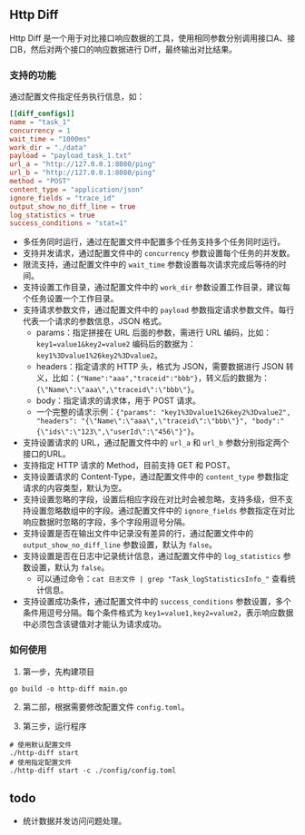 ## Http Diff

Http Diff 是一个用于对比接口响应数据的工具，使用相同参数分别调用接口A、接口B，然后对两个接口的响应数据进行 Diff，最终输出对比结果。

### 支持的功能

通过配置文件指定任务执行信息，如：

```toml
[[diff_configs]]
name = "task_1"
concurrency = 1
wait_time = "1000ms"
work_dir = "./data"
payload = "payload_task_1.txt"
url_a = "http://127.0.0.1:8080/ping"
url_b = "http://127.0.0.1:8080/ping"
method = "POST"
content_type = "application/json"
ignore_fields = "trace_id"
output_show_no_diff_line = true
log_statistics = true
success_conditions = "stat=1"
```

* 多任务同时运行，通过在配置文件中配置多个任务支持多个任务同时运行。
* 支持并发请求，通过配置文件中的 `concurrency` 参数设置每个任务的并发数。
* 限流支持，通过配置文件中的 `wait_time` 参数设置每次请求完成后等待的时间。
* 支持设置工作目录，通过配置文件中的 `work_dir` 参数设置工作目录，建议每个任务设置一个工作目录。
* 支持请求参数文件，通过配置文件中的 `payload` 参数指定请求参数文件。每行代表一个请求的参数信息，JSON 格式。
  * params：指定拼接在 URL 后面的参数，需进行 URL 编码，比如：`key1=value1&key2=value2` 编码后的数据为：`key1%3Dvalue1%26key2%3Dvalue2`。
  * headers：指定请求的 HTTP 头，格式为 JSON，需要数据进行 JSON 转义，比如：`{"Name":"aaa","traceid":"bbb"}`，转义后的数据为：`{\"Name\":\"aaa\",\"traceid\":\"bbb\"}`。
  * body：指定请求的请求体，用于 POST 请求。
  * 一个完整的请求示例：`{"params": "key1%3Dvalue1%26key2%3Dvalue2", "headers": "{\"Name\":\"aaa\",\"traceid\":\"bbb\"}", "body":"{\"ids\":\"123\",\"userId\":\"456\"}"}`。
* 支持设置请求的 URL，通过配置文件中的 `url_a` 和 `url_b` 参数分别指定两个接口的URL。
* 支持指定 HTTP 请求的 Method，目前支持 GET 和 POST。
* 支持设置请求的 Content-Type，通过配置文件中的 `content_type` 参数指定请求的内容类型，默认为空。
* 支持设置忽略的字段，设置后相应字段在对比时会被忽略，支持多级，但不支持设置忽略数组中的字段。通过配置文件中的 `ignore_fields` 参数指定在对比响应数据时忽略的字段，多个字段用逗号分隔。
* 支持设置是否在输出文件中记录没有差异的行，通过配置文件中的 `output_show_no_diff_line` 参数设置，默认为 `false`。
* 支持设置是否在日志中记录统计信息，通过配置文件中的 `log_statistics` 参数设置，默认为 `false`。
  * 可以通过命令：`cat 日志文件 | grep "Task_logStatisticsInfo_"` 查看统计信息。
* 支持设置成功条件，通过配置文件中的 `success_conditions` 参数设置，多个条件用逗号分隔。每个条件格式为 `key1=value1,key2=value2`，表示响应数据中必须包含该键值对才能认为请求成功。

### 如何使用

1. 第一步，先构建项目

```shell
go build -o http-diff main.go
```

2. 第二部，根据需要修改配置文件 `config.toml`。


3. 第三步，运行程序

```shell
# 使用默认配置文件
./http-diff start
# 使用指定配置文件
./http-diff start -c ./config/config.toml

```

## todo

* 统计数据并发访问问题处理。